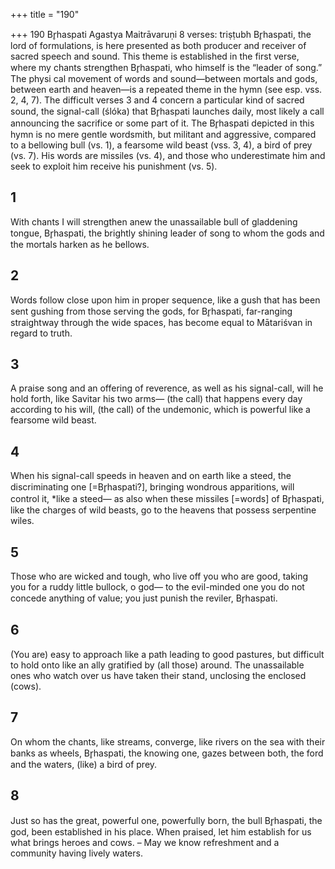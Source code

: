 +++
title = "190"

+++
190
Br̥haspati
Agastya Maitrāvaruṇi
8 verses: triṣṭubh
Br̥haspati, the lord of formulations, is here presented as both producer and receiver  of sacred speech and sound. This theme is established in the first verse, where  my chants strengthen Br̥haspati, who himself is the “leader of song.” The physi cal movement of words and sound—between mortals and gods, between earth  and heaven—is a repeated theme in the hymn (see esp. vss. 2, 4, 7). The difficult  verses 3 and 4 concern a particular kind of sacred sound, the signal-call (ślóka)  that Br̥haspati launches daily, most likely a call announcing the sacrifice or some  part of it.
The Br̥haspati depicted in this hymn is no mere gentle wordsmith, but militant  and aggressive, compared to a bellowing bull (vs. 1), a fearsome wild beast (vss. 3,  4), a bird of prey (vs. 7). His words are missiles (vs. 4), and those who underestimate  him and seek to exploit him receive his punishment (vs. 5).
## 1
With chants I will strengthen anew the unassailable bull of gladdening  tongue, Br̥haspati,
the brightly shining leader of song to whom the gods and the mortals  harken as he bellows.
## 2
Words follow close upon him in proper sequence, like a gush that has  been sent gushing from those serving the gods,
for Br̥haspati, far-ranging straightway through the wide spaces, has  become equal to Mātariśvan in regard to truth.
## 3
A praise song and an offering of reverence, as well as his signal-call, will  he hold forth, like Savitar his two arms—
(the call) that happens every day according to his will, (the call) of the  undemonic, which is powerful like a fearsome wild beast.

## 4
When his signal-call speeds in heaven and on earth like a steed, the  discriminating one [=Br̥haspati?], bringing wondrous apparitions, will  control it, *like a steed—
as also when these missiles [=words] of Br̥haspati, like the charges of  wild beasts, go to the heavens that possess serpentine wiles.
## 5
Those who are wicked and tough, who live off you who are good, taking  you for a ruddy little bullock, o god—
to the evil-minded one you do not concede anything of value; you just  punish the reviler, Br̥haspati.
## 6
(You are) easy to approach like a path leading to good pastures, but  difficult to hold onto like an ally gratified by (all those) around.
The unassailable ones who watch over us have taken their stand,
unclosing the enclosed (cows).
## 7
On whom the chants, like streams, converge, like rivers on the sea with  their banks as wheels,
Br̥haspati, the knowing one, gazes between both, the ford and the waters,  (like) a bird of prey.
## 8
Just so has the great, powerful one, powerfully born, the bull Br̥haspati,  the god, been established in his place.
When praised, let him establish for us what brings heroes and cows.
– May we know refreshment and a community having lively waters.
